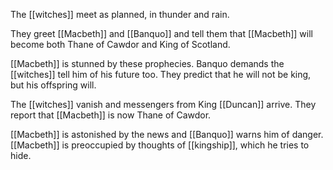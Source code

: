 The [[witches]] meet as planned, in thunder and rain.

They greet [[Macbeth]] and [[Banquo]] and tell them that [[Macbeth]] will become both Thane of Cawdor and King of Scotland.

[[Macbeth]] is stunned by these prophecies. Banquo demands the [[witches]] tell him of his future too. They predict that he will not be king, but his offspring will.

The [[witches]] vanish and messengers from King [[Duncan]] arrive. They report that [[Macbeth]] is now Thane of Cawdor.

[[Macbeth]] is astonished by the news and [[Banquo]] warns him of danger. [[Macbeth]] is preoccupied by thoughts of [[kingship]], which he tries to hide.